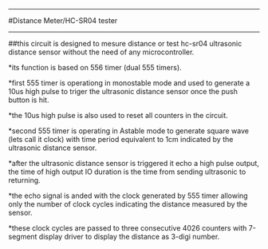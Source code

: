 ***********************************
#Distance Meter/HC-SR04 tester
***********************************
##this circuit is designed to mesure distance or test hc-sr04 ultrasonic distance sensor without the need of any microcontroller.

*its function is based on 556 timer (dual 555 timers).

*first 555 timer is operationg in monostable mode and used to generate a 10us high pulse to triger the ultrasonic distance sensor once the push button is hit.

*the 10us high pulse is also used to reset all counters in the circuit.

*second 555 timer is operating in Astable mode to generate square wave (lets call it clock) with time period equivalent to 1cm indicated by the ultrasonic distance sensor.

*after the ultrasonic distance sensor is triggered it echo a high pulse output, the time of high output IO duration is the time from sending ultrasonic to returning. 

*the echo signal is anded with the clock generated by 555 timer allowing only the number of clock cycles indicating the distance measured by the sensor.

*these clock cycles are passed to three consecutive 4026 counters with 7-segment display driver to display the distance as 3-digi number.

